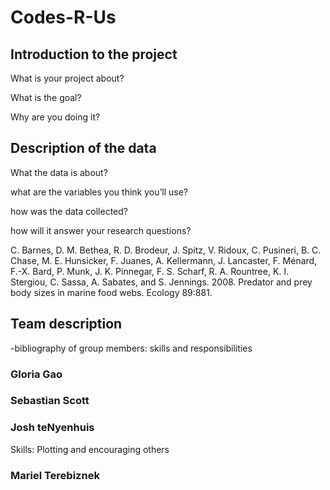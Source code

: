 # Codes-R-Us

## Introduction to the project

What is your project about?

What is the goal?

Why are you doing it?


## Description of the data

What the data is about?

what are the variables you think you’ll use?

how was the data collected?

how will it answer your research questions?

C. Barnes, D. M. Bethea, R. D. Brodeur, J. Spitz, V. Ridoux, C. Pusineri, B. C. Chase, M. E. Hunsicker, F. Juanes, A. Kellermann, J. Lancaster, F. Ménard, F.-X. Bard, P. Munk, J. K. Pinnegar, F. S. Scharf, R. A. Rountree, K. I. Stergiou, C. Sassa, A. Sabates, and S. Jennings. 2008. Predator and prey body sizes in marine food webs. Ecology 89:881.

## Team description
-bibliography of group members:  skills and responsibilities
### Gloria Gao

### Sebastian Scott

### Josh teNyenhuis

Skills: Plotting and encouraging others

### Mariel Terebiznek
